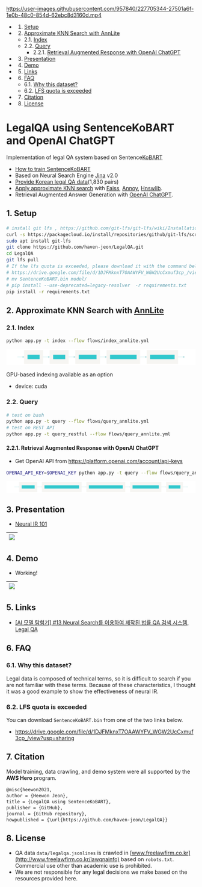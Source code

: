 https://user-images.githubusercontent.com/957840/227705344-27501a6f-1e0b-48c0-854d-62ebc8d3160d.mp4



<!-- vscode-markdown-toc -->
* 1. [Setup](#Setup)
* 2. [Approximate KNN Search with AnnLite](#ApproximateKNNSearchwithAnnLitehttps:github.comjina-aiannlite)
	* 2.1. [Index](#Index)
	* 2.2. [Query](#Query)
		* 2.2.1. [Retrieval Augmented Response with OpenAI ChatGPT](#RetrievalAugmentedResponsewithOpenAIChatGPT)
* 3. [Presentation](#Presentation)
* 4. [Demo](#Demo)
* 5. [Links](#Links)
* 6. [FAQ](#FAQ)
	* 6.1. [Why this dataset?](#Whythisdataset)
	* 6.2. [LFS quota is exceeded](#LFSquotaisexceeded)
* 7. [Citation](#Citation)
* 8. [License](#License)

<!-- vscode-markdown-toc-config
	numbering=true
	autoSave=true
	/vscode-markdown-toc-config -->
<!-- /vscode-markdown-toc -->


# LegalQA using SentenceKoBART and OpenAI ChatGPT

Implementation of legal QA system based on Sentence[KoBART](https://github.com/SKT-AI/KoBART)

- [How to train SentenceKoBART](SentenceKoBART)
- Based on Neural Search Engine [Jina](https://github.com/jina-ai/jina) v2.0
- [Provide Korean legal QA data](data/legalqa.jsonlines)(1,830 pairs)
- [Apply approximate KNN search](#approximate-knn-search) with [Faiss](https://github.com/facebookresearch/faiss), [Annoy](https://github.com/spotify/annoy), [Hnswlib](https://github.com/nmslib/hnswlib).
- Retrieval Augmented Answer Generation with [OpenAI ChatGPT](https://openai.com/blog/chatgpt).


##  1. <a name='Setup'></a>Setup

```bash
# install git lfs , https://github.com/git-lfs/git-lfs/wiki/Installation
curl -s https://packagecloud.io/install/repositories/github/git-lfs/script.deb.sh | sudo bash
sudo apt install git-lfs
git clone https://github.com/haven-jeon/LegalQA.git
cd LegalQA
git lfs pull
# If the lfs quota is exceeded, please download it with the command below.
# https://drive.google.com/file/d/1DJFMknxT7OAAWYFV_WGW2UcCxmuf3cp_/view?usp=sharing
# mv SentenceKoBART.bin model/
# pip install --use-deprecated=legacy-resolver  -r requirements.txt 
pip install -r requirements.txt
```


##  2. <a name='ApproximateKNNSearchwithAnnLitehttps:github.comjina-aiannlite'></a>Approximate KNN Search with [AnnLite](https://github.com/jina-ai/annlite)

###  2.1. <a name='Index'></a>Index

```sh
python app.py -t index --flow flows/index_annlite.yml
```

![](data/index_annlite.svg)

GPU-based indexing available as an option

- device: cuda

###  2.2. <a name='Query'></a>Query

```sh
# test on bash
python app.py -t query --flow flows/query_annlite.yml
# test on REST API
python app.py -t query_restful --flow flows/query_annlite.yml
```

####  2.2.1. <a name='RetrievalAugmentedResponsewithOpenAIChatGPT'></a>Retrieval Augmented Response with OpenAI ChatGPT

- Get OpenAI API from https://platform.openai.com/account/api-keys

```sh
OPENAI_API_KEY=$OPENAI_KEY python app.py -t query --flow flows/query_annlite_openai.yml
```

![](data/query_restful.svg)

##  3. <a name='Presentation'></a>Presentation

- [Neural IR 101](http://tiny.one/neuralIR101)

| ![](data/present.png)|
| ------ |

##  4. <a name='Demo'></a>Demo 

- Working!

| ![](data/demo.gif)|
| ------ |

##  5. <a name='Links'></a>Links

- [[AI 모델 탐험기] #13 Neural Search를 이용하여 제작된 법률 QA 검색 시스템, Legal QA](https://medium.com/ai-networkkr/ai-%EB%AA%A8%EB%8D%B8-%ED%83%90%ED%97%98%EA%B8%B0-13-neural-search%EB%A5%BC-%EC%9D%B4%EC%9A%A9%ED%95%98%EC%97%AC-%EC%A0%9C%EC%9E%91%EB%90%9C-%EB%B2%95%EB%A5%A0-qa-%EA%B2%80%EC%83%89-%EC%8B%9C%EC%8A%A4%ED%85%9C-legal-qa-a0a6a1eb35bf)

##  6. <a name='FAQ'></a>FAQ

###  6.1. <a name='Whythisdataset'></a>Why this dataset?

Legal data is composed of technical terms, so it is difficult to search if you are not familiar with these terms. Because of these characteristics, I thought it was a good example to show the effectiveness of neural IR.

###  6.2. <a name='LFSquotaisexceeded'></a>LFS quota is exceeded

You can download `SentenceKoBART.bin` from one of the two links below.

- https://drive.google.com/file/d/1DJFMknxT7OAAWYFV_WGW2UcCxmuf3cp_/view?usp=sharing

##  7. <a name='Citation'></a>Citation

Model training, data crawling, and demo system were all supported by the **AWS Hero** program.

```
@misc{heewon2021,
author = {Heewon Jeon},
title = {LegalQA using SentenceKoBART},
publisher = {GitHub},
journal = {GitHub repository},
howpublished = {\url{https://github.com/haven-jeon/LegalQA}}
```


##  8. <a name='License'></a>License

- QA data `data/legalqa.jsonlines` is crawled in [www.freelawfirm.co.kr](http://www.freelawfirm.co.kr/lawqnainfo) based on `robots.txt`. Commercial use other than academic use is prohibited.
- We are not responsible for any legal decisions we make based on the resources provided here.

